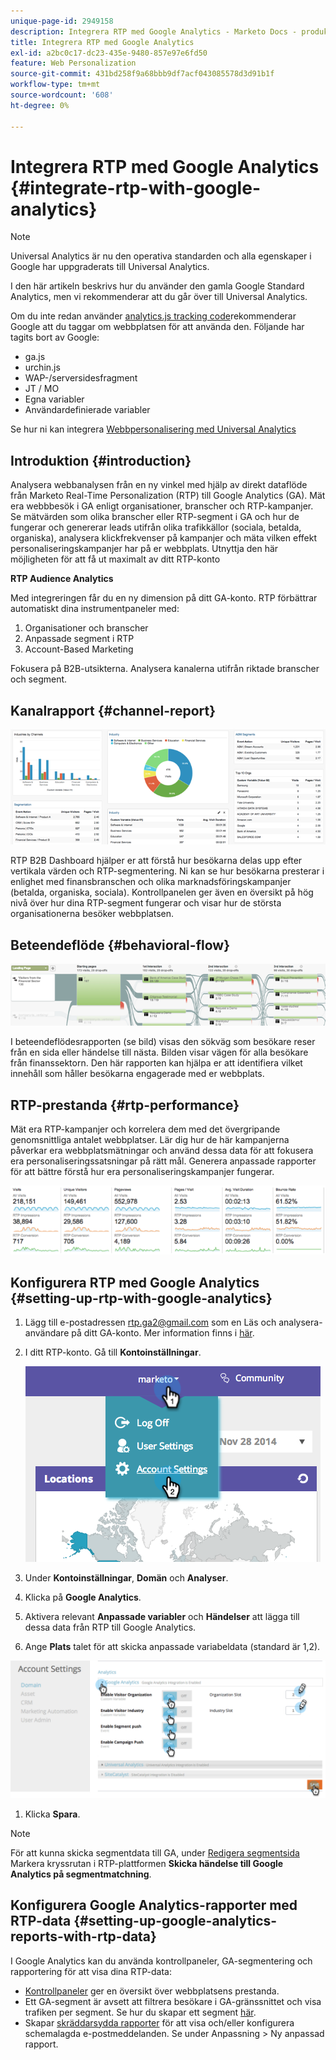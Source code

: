 ```yaml
---
unique-page-id: 2949158
description: Integrera RTP med Google Analytics - Marketo Docs - produktdokumentation
title: Integrera RTP med Google Analytics
exl-id: a2bc0c17-dc23-435e-9480-857e97e6fd50
feature: Web Personalization
source-git-commit: 431bd258f9a68bbb9df7acf043085578d3d91b1f
workflow-type: tm+mt
source-wordcount: '608'
ht-degree: 0%

---
```


# Integrera RTP med Google Analytics {#integrate-rtp-with-google-analytics}

>[!NOTE]
>
>Universal Analytics är nu den operativa standarden och alla egenskaper i Google har uppgraderats till Universal Analytics.
>
>I den här artikeln beskrivs hur du använder den gamla Google Standard Analytics, men vi rekommenderar att du går över till Universal Analytics.
>
>Om du inte redan använder [analytics.js tracking code](https://developers.google.com/analytics/devguides/collection/analyticsjs/)rekommenderar Google att du taggar om webbplatsen för att använda den. Följande har tagits bort av Google:
>
>* ga.js
>* urchin.js
>* WAP-/serversidesfragment
>* JT / MO
>* Egna variabler
>* Användardefinierade variabler
>
>Se hur ni kan integrera [Webbpersonalisering med Universal Analytics](/help/marketo/product-docs/web-personalization/reporting-for-web-personalization/web-analytics-integrations/integrate-rtp-with-google-universal-analytics.md)

## Introduktion {#introduction}

Analysera webbanalysen från en ny vinkel med hjälp av direkt dataflöde från Marketo Real-Time Personalization (RTP) till Google Analytics (GA). Mät era webbbesök i GA enligt organisationer, branscher och RTP-kampanjer. Se mätvärden som olika branscher eller RTP-segment i GA och hur de fungerar och genererar leads utifrån olika trafikkällor (sociala, betalda, organiska), analysera klickfrekvenser på kampanjer och mäta vilken effekt personaliseringskampanjer har på er webbplats. Utnyttja den här möjligheten för att få ut maximalt av ditt RTP-konto

**RTP Audience Analytics**

Med integreringen får du en ny dimension på ditt GA-konto. RTP förbättrar automatiskt dina instrumentpaneler med:

1. Organisationer och branscher
1. Anpassade segment i RTP
1. Account-Based Marketing

Fokusera på B2B-utsikterna. Analysera kanalerna utifrån riktade branscher och segment.

## Kanalrapport {#channel-report}

![](assets/image2014-11-28-16-3a39-3a28.png)

RTP B2B Dashboard hjälper er att förstå hur besökarna delas upp efter vertikala värden och RTP-segmentering. Ni kan se hur besökarna presterar i enlighet med finansbranschen och olika marknadsföringskampanjer (betalda, organiska, sociala). Kontrollpanelen ger även en översikt på hög nivå över hur dina RTP-segment fungerar och visar hur de största organisationerna besöker webbplatsen.

## Beteendeflöde {#behavioral-flow}

![](assets/image2014-11-28-16-3a40-3a43.png)

I beteendeflödesrapporten (se bild) visas den sökväg som besökare reser från en sida eller händelse till nästa. Bilden visar vägen för alla besökare från finanssektorn. Den här rapporten kan hjälpa er att identifiera vilket innehåll som håller besökarna engagerade med er webbplats.

## RTP-prestanda {#rtp-performance}

Mät era RTP-kampanjer och korrelera dem med det övergripande genomsnittliga antalet webbplatser. Lär dig hur de här kampanjerna påverkar era webbplatsmätningar och använd dessa data för att fokusera era personaliseringssatsningar på rätt mål. Generera anpassade rapporter för att bättre förstå hur era personaliseringskampanjer fungerar.

![](assets/image2014-11-28-16-3a47-3a0.png)

## Konfigurera RTP med Google Analytics {#setting-up-rtp-with-google-analytics}

1. Lägg till e-postadressen rtp.ga2@gmail.com som en Läs och analysera-användare på ditt GA-konto. Mer information finns i [här](https://support.google.com/analytics/answer/2884495?hl=en).

1. I ditt RTP-konto. Gå till **Kontoinställningar**.

   ![](assets/image2014-11-28-16-3a54-3a40.png)

1. Under **Kontoinställningar**, **Domän** och **Analyser**.

1. Klicka på **Google Analytics**.

1. Aktivera relevant **Anpassade variabler** och **Händelser** att lägga till dessa data från RTP till Google Analytics.

1. Ange **Plats** talet för att skicka anpassade variabeldata (standard är 1,2).

![](assets/image2014-11-28-17-3a0-3a17.png)

1. Klicka **Spara**.

>[!NOTE]
>
>För att kunna skicka segmentdata till GA, under [Redigera segmentsida](/help/marketo/product-docs/web-personalization/using-web-segments/create-a-basic-web-segment.md) Markera kryssrutan i RTP-plattformen **Skicka händelse till Google Analytics på segmentmatchning**.

## Konfigurera Google Analytics-rapporter med RTP-data {#setting-up-google-analytics-reports-with-rtp-data}

I Google Analytics kan du använda kontrollpaneler, GA-segmentering och rapportering för att visa dina RTP-data:

* [Kontrollpaneler](https://support.google.com/analytics/answer/1068216?hl=en) ger en översikt över webbplatsens prestanda.
* Ett GA-segment är avsett att filtrera besökare i GA-gränssnittet och visa trafiken per segment. Se hur du skapar ett segment [här](https://support.google.com/analytics/answer/3124493?hl=en).
* Skapar [skräddarsydda rapporter](https://support.google.com/analytics/answer/1033013?hl=en) för att visa och/eller konfigurera schemalagda e-postmeddelanden. Se under Anpassning > Ny anpassad rapport.
